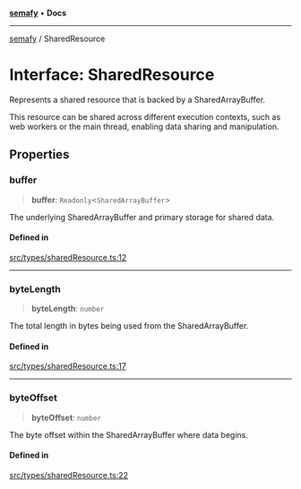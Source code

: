 [**semafy**](../README.md) • **Docs**

***

[semafy](../globals.md) / SharedResource

# Interface: SharedResource

Represents a shared resource that is backed by a SharedArrayBuffer.

This resource can be shared across different execution contexts, such as
web workers or the main thread, enabling data sharing and manipulation.

## Properties

### buffer

> **buffer**: `Readonly`\<`SharedArrayBuffer`\>

The underlying SharedArrayBuffer
and primary storage for shared data.

#### Defined in

[src/types/sharedResource.ts:12](https://github.com/havelessbemore/semafy/blob/ca2cc9ffc3280184c354e01434b31848132e4954/src/types/sharedResource.ts#L12)

***

### byteLength

> **byteLength**: `number`

The total length in bytes being used from the SharedArrayBuffer.

#### Defined in

[src/types/sharedResource.ts:17](https://github.com/havelessbemore/semafy/blob/ca2cc9ffc3280184c354e01434b31848132e4954/src/types/sharedResource.ts#L17)

***

### byteOffset

> **byteOffset**: `number`

The byte offset within the SharedArrayBuffer where data begins.

#### Defined in

[src/types/sharedResource.ts:22](https://github.com/havelessbemore/semafy/blob/ca2cc9ffc3280184c354e01434b31848132e4954/src/types/sharedResource.ts#L22)

